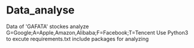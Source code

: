 # Data_analyse
Data of 'GAFATA' stockes analyze
G=Google;A=Apple,Amazon,Alibaba;F=Facebook;T=Tencent
Use Python3 to excute
requirements.txt include packages for analyzing
